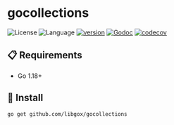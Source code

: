 # gocollections

![License](https://img.shields.io/badge/license-Apache2.0-green) ![Language](https://img.shields.io/badge/Language-Go-blue.svg) [![version](https://img.shields.io/github/v/tag/libgox/gocollections?label=release&color=blue)](https://github.com/libgox/gocollections/releases) [![Godoc](http://img.shields.io/badge/docs-go.dev-blue.svg?style=flat-square)](https://pkg.go.dev/github.com/libgox/gocollections) [![codecov](https://codecov.io/gh/libgox/gocollections/branch/main/graph/badge.svg)](https://codecov.io/gh/libgox/gocollections)

## 📋 Requirements

- Go 1.18+

## 🚀 Install

```
go get github.com/libgox/gocollections
```
